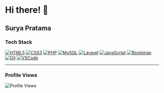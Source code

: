 
# Hi there! 👋

## Surya Pratama

### Tech Stack

[![HTML5](https://img.shields.io/badge/HTML5-E34F26?style=flat-square&logo=html5&logoColor=white)](https://developer.mozilla.org/en-US/docs/Web/HTML)  [![CSS3](https://img.shields.io/badge/CSS3-1572B6?style=flat-square&logo=css3&logoColor=white)](https://developer.mozilla.org/en-US/docs/Web/CSS)  [![PHP](https://img.shields.io/badge/PHP-777BB4?style=flat-square&logo=php&logoColor=white)](https://www.php.net/)  [![MySQL](https://img.shields.io/badge/MySQL-4479A1?style=flat-square&logo=mysql&logoColor=white)](https://www.mysql.com/)  [![Laravel](https://img.shields.io/badge/Laravel-F9531E?style=flat-square&logo=laravel&logoColor=white)](https://laravel.com/)  [![JavaScript](https://img.shields.io/badge/JavaScript-F7DF1E?style=flat-square&logo=javascript&logoColor=black)](https://developer.mozilla.org/en-US/docs/Web/JavaScript)  [![Bootstrap](https://img.shields.io/badge/Bootstrap-7952B3?style=flat-square&logo=bootstrap&logoColor=white)](https://getbootstrap.com/)  [![Git](https://img.shields.io/badge/Git-F05032?style=flat-square&logo=git&logoColor=white)](https://git-scm.com/)  [![VSCode](https://img.shields.io/badge/VSCode-007ACC?style=flat-square&logo=visual-studio-code&logoColor=white)](https://code.visualstudio.com/)

---

### Profile Views

![Profile Views](https://komarev.com/ghpvc/?username=your-github-username&style=flat-square&color=blue)
